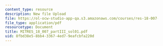 ```yaml
---
content_type: resource
description: New file Upload
file: https://ol-ocw-studio-app-qa.s3.amazonaws.com/courses/res-18-007-calculus-revisited-multivariable-calculus-fall-2011/8fbd38e58bb433674ed79eafcbfa220d_MITRES_18_007_partIII_sol01.pdf
file_type: application/pdf
resourcetype: Document
title: MITRES_18_007_partIII_sol01.pdf
uid: 8fbd38e5-8bb4-3367-4ed7-9eafcbfa220d
---
```

